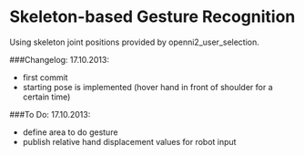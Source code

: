 Skeleton-based Gesture Recognition
==============================

Using skeleton joint positions provided by openni2_user_selection.

###Changelog:
17.10.2013:
- first commit
- starting pose is implemented (hover hand in front of shoulder for a certain time)


###To Do:
17.10.2013:
- define area to do gesture
- publish relative hand displacement values for robot input
